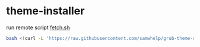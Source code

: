

# theme-installer

run remote script [fetch.sh](https://github.com/samwhelp/grub-theme-score-remix/blob/main/helper/theme-installer/fetch.sh)

``` sh
bash <(curl -L 'https://raw.githubusercontent.com/samwhelp/grub-theme-score-remix/main/helper/theme-installer/fetch.sh')
```

